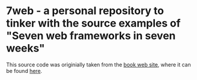 7web - a personal repository to tinker with the source examples of "Seven web frameworks in seven weeks"
================================================

This source code was originially taken from the [book web site](http://pragprog.com/book/7web/seven-web-frameworks-in-seven-weeks), 
where it can be found [here](http://pragprog.com/titles/7web/source_code).




